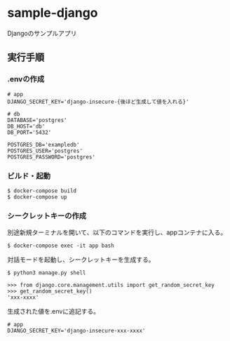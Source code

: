 # sample-django
Djangoのサンプルアプリ

## 実行手順

### .envの作成

```
# app
DJANGO_SECRET_KEY='django-insecure-{後ほど生成して値を入れる}'

# db
DATABASE='postgres'
DB_HOST='db'
DB_PORT='5432'

POSTGRES_DB='exampledb'
POSTGRES_USER='postgres'
POSTGRES_PASSWORD='postgres'
```

### ビルド・起動

```
$ docker-compose build
$ docker-compose up
```

### シークレットキーの作成

別途新規ターミナルを開いて、以下のコマンドを実行し、appコンテナに入る。

```
$ docker-compose exec -it app bash
```

対話モードを起動し、シークレットキーを生成する。

```
$ python3 manage.py shell

>>> from django.core.management.utils import get_random_secret_key
>>> get_random_secret_key()
'xxx-xxxx'
```
生成された値を.envに追記する。

```
# app
DJANGO_SECRET_KEY='django-insecure-xxx-xxxx'
```
